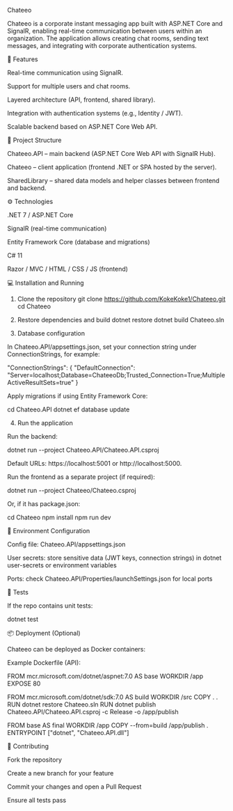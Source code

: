 Chateeo

Chateeo is a corporate instant messaging app built with ASP.NET Core and SignalR, enabling real-time communication between users within an organization. The application allows creating chat rooms, sending text messages, and integrating with corporate authentication systems.

🚀 Features

Real-time communication using SignalR.

Support for multiple users and chat rooms.

Layered architecture (API, frontend, shared library).

Integration with authentication systems (e.g., Identity / JWT).

Scalable backend based on ASP.NET Core Web API.

🧩 Project Structure

Chateeo.API – main backend (ASP.NET Core Web API with SignalR Hub).

Chateeo – client application (frontend .NET or SPA hosted by the server).

SharedLibrary – shared data models and helper classes between frontend and backend.

⚙️ Technologies

.NET 7 / ASP.NET Core

SignalR (real-time communication)

Entity Framework Core (database and migrations)

C# 11

Razor / MVC / HTML / CSS / JS (frontend)

💻 Installation and Running
1. Clone the repository
git clone https://github.com/KokeKoke1/Chateeo.git
cd Chateeo

2. Restore dependencies and build
dotnet restore
dotnet build Chateeo.sln

3. Database configuration

In Chateeo.API/appsettings.json, set your connection string under ConnectionStrings, for example:

"ConnectionStrings": {
  "DefaultConnection": "Server=localhost;Database=ChateeoDb;Trusted_Connection=True;MultipleActiveResultSets=true"
}


Apply migrations if using Entity Framework Core:

cd Chateeo.API
dotnet ef database update

4. Run the application

Run the backend:

dotnet run --project Chateeo.API/Chateeo.API.csproj


Default URLs: https://localhost:5001 or http://localhost:5000.

Run the frontend as a separate project (if required):

dotnet run --project Chateeo/Chateeo.csproj


Or, if it has package.json:

cd Chateeo
npm install
npm run dev

🔧 Environment Configuration

Config file: Chateeo.API/appsettings.json

User secrets: store sensitive data (JWT keys, connection strings) in dotnet user-secrets or environment variables

Ports: check Chateeo.API/Properties/launchSettings.json for local ports

🧪 Tests

If the repo contains unit tests:

dotnet test

📦 Deployment (Optional)

Chateeo can be deployed as Docker containers:

Example Dockerfile (API):

FROM mcr.microsoft.com/dotnet/aspnet:7.0 AS base
WORKDIR /app
EXPOSE 80

FROM mcr.microsoft.com/dotnet/sdk:7.0 AS build
WORKDIR /src
COPY . . 
RUN dotnet restore Chateeo.sln
RUN dotnet publish Chateeo.API/Chateeo.API.csproj -c Release -o /app/publish

FROM base AS final
WORKDIR /app
COPY --from=build /app/publish .
ENTRYPOINT ["dotnet", "Chateeo.API.dll"]

👥 Contributing

Fork the repository

Create a new branch for your feature

Commit your changes and open a Pull Request

Ensure all tests pass